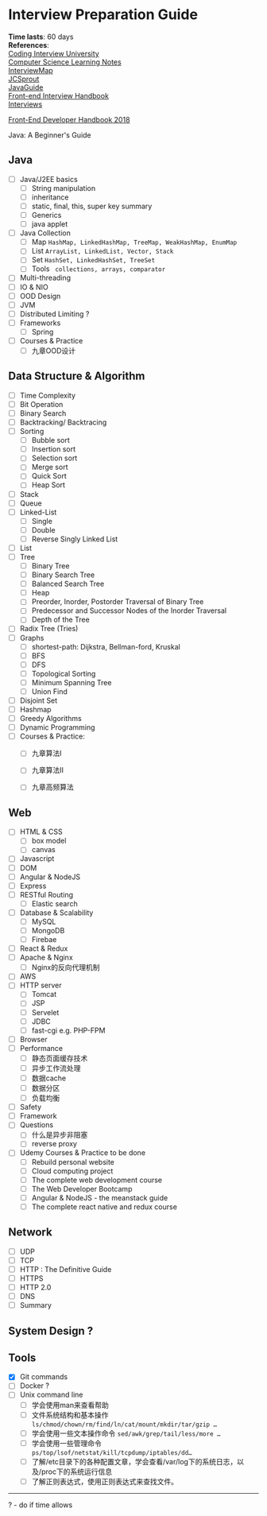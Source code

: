 # Interview Preparation Guide
**Time lasts**: 60 days   
**References**:   
[Coding Interview University](https://github.com/jwasham/coding-interview-university/blob/master/README.md)  
[Computer Science Learning Notes](https://github.com/CyC2018/CS-Notes)  
[InterviewMap](https://yuchengkai.cn/docs/frontend/)   
[JCSprout](https://github.com/crossoverJie/JCSprout)   
[JavaGuide](https://github.com/Snailclimb/JavaGuide)  
[Front-end Interview Handbook](https://github.com/yangshun/front-end-interview-handbook)  
[Interviews](https://github.com/kdn251/interviews) 

[Front-End Developer Handbook 2018](https://frontendmasters.com/books/front-end-handbook/2018/) 

Java: A Beginner's Guide






## Java
* [ ] Java/J2EE basics
	* [ ] String manipulation  
	* [ ] inheritance  
	* [ ] static, final, this, super key summary
	* [ ] Generics
	* [ ] java applet
* [ ] Java Collection
	* [ ] Map ``HashMap, LinkedHashMap, TreeMap, WeakHashMap, EnumMap``
	* [ ] List  ``ArrayList, LinkedList, Vector, Stack``
	* [ ] Set  ``HashSet, LinkedHashSet, TreeSet``
	* [ ] Tools  `` collections, arrays, comparator``
* [ ] Multi-threading
* [ ] IO & NIO
* [ ] OOD Design
* [ ] JVM
* [ ] Distributed Limiting ?
* [ ] Frameworks
	* [ ] Spring	
* [ ] Courses & Practice
	* [ ] 九章OOD设计  

## Data Structure & Algorithm
* [ ] Time Complexity
* [ ] Bit Operation
* [ ] Binary Search
* [ ] Backtracking/ Backtracing
* [ ] Sorting
	* [ ] Bubble sort
	* [ ] Insertion sort
	* [ ] Selection sort
	* [ ] Merge sort
	* [ ] Quick Sort
	* [ ] Heap Sort 
* [ ] Stack
* [ ] Queue
* [ ] Linked-List
	* [ ] Single
	* [ ] Double 
	* [ ] Reverse Singly Linked List
* [ ] List 
* [ ] Tree
	* [ ] Binary Tree
	* [ ] Binary Search Tree
	* [ ] Balanced Search Tree
	* [ ] Heap
	* [ ] Preorder, Inorder, Postorder Traversal of Binary Tree  
	* [ ] Predecessor and Successor Nodes of the Inorder Traversal
	* [ ] Depth of the Tree
* [ ] Radix Tree (Tries)
* [ ] Graphs
	* [ ] shortest-path: Dijkstra, Bellman-ford, Kruskal
	* [ ] BFS
	* [ ] DFS
	* [ ] Topological Sorting
	* [ ] Minimum Spanning Tree
	* [ ] Union Find 

* [ ] Disjoint Set
* [ ] Hashmap
* [ ] Greedy Algorithms
* [ ] Dynamic Programming
* [ ] Courses & Practice:
	* [ ] 九章算法I
	* [ ] 九章算法II
	* [ ] 九章高频算法 

	 
## Web
* [ ] HTML & CSS
	* [ ] box model
	* [ ] canvas
* [ ] Javascript 
* [ ] DOM
* [ ] Angular & NodeJS
* [ ] Express
* [ ] RESTful Routing
	* [ ] Elastic search 
* [ ] Database & Scalability
	* [ ] MySQL
	* [ ] MongoDB
	* [ ] Firebae
* [ ] React & Redux 
* [ ] Apache & Nginx
	* [ ] Nginx的反向代理机制 
* [ ] AWS 	
* [ ] HTTP server 
	* [ ] Tomcat
	* [ ] JSP
	* [ ] Servelet
	* [ ] JDBC 
	* [ ] fast-cgi e.g. PHP-FPM
* [ ] Browser
* [ ] Performance
	* [ ] 静态页面缓存技术
	* [ ] 异步工作流处理
	* [ ] 数据cache
	* [ ] 数据分区
	* [ ] 负载均衡 	
* [ ] Safety
* [ ] Framework
* [ ] Questions
	* [ ] 什么是异步非阻塞
	* [ ] reverse proxy
* [ ] Udemy Courses & Practice to be done
	* [ ] Rebuild personal website 
	* [ ] Cloud computing project 
	* [ ] The complete web development course
	* [ ] The Web Developer Bootcamp
	* [ ] Angular & NodeJS - the meanstack guide
	* [ ] The complete react native and redux course

## Network
* [ ] UDP
* [ ] TCP
* [ ] HTTP : The Definitive Guide
* [ ] HTTPS
* [ ] HTTP 2.0
* [ ] DNS
* [ ] Summary

## System Design ?

## Tools
* [x] Git commands
* [ ] Docker ?
* [ ] Unix command line
	* [ ] 学会使用man来查看帮助
	* [ ] 文件系统结构和基本操作	
	 ``ls/chmod/chown/rm/find/ln/cat/mount/mkdir/tar/gzip …``
	* [ ] 学会使用一些文本操作命令 
	``sed/awk/grep/tail/less/more …``
	* [ ] 学会使用一些管理命令 
	``ps/top/lsof/netstat/kill/tcpdump/iptables/dd…``
	* [ ] 了解/etc目录下的各种配置文章，学会查看/var/log下的系统日志，以及/proc下的系统运行信息
	* [ ] 了解正则表达式，使用正则表达式来查找文件。

------

? - do if time allows 